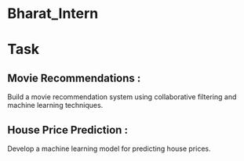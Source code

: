 # Bharat_Intern
# Task
## Movie Recommendations :
Build a movie recommendation system
using collaborative filtering and machine
learning techniques.
## House Price Prediction :
Develop a machine learning model for
predicting house prices.
